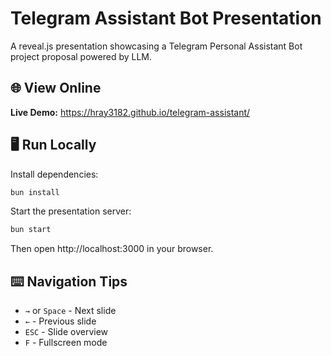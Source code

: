 # Telegram Assistant Bot Presentation

A reveal.js presentation showcasing a Telegram Personal Assistant Bot project proposal powered by LLM.

## 🌐 View Online

**Live Demo:** https://hray3182.github.io/telegram-assistant/

## 🖥️ Run Locally

Install dependencies:

```bash
bun install
```

Start the presentation server:

```bash
bun start
```

Then open http://localhost:3000 in your browser.

## ⌨️ Navigation Tips

- `→` or `Space` - Next slide
- `←` - Previous slide
- `ESC` - Slide overview
- `F` - Fullscreen mode

